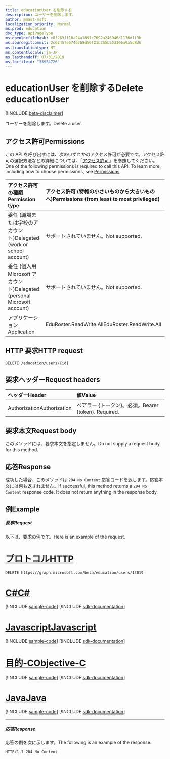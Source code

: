 ```yaml
---
title: educationUser を削除する
description: ユーザーを削除します。
author: mmast-msft
localization_priority: Normal
ms.prod: education
doc_type: apiPageType
ms.openlocfilehash: e8f2631f10a24a1891c7692a246946d1176d1f3b
ms.sourcegitcommit: 2c62457e57467b8d50f21b255b553106a9a5d8d6
ms.translationtype: MT
ms.contentlocale: ja-JP
ms.lasthandoff: 07/31/2019
ms.locfileid: "35954726"
---
```

# <a name="delete-educationuser"></a><span data-ttu-id="f7d57-103">educationUser を削除する</span><span class="sxs-lookup"><span data-stu-id="f7d57-103">Delete educationUser</span></span>

[!INCLUDE [beta-disclaimer](../../includes/beta-disclaimer.md)]

<span data-ttu-id="f7d57-104">ユーザーを削除します。</span><span class="sxs-lookup"><span data-stu-id="f7d57-104">Delete a user.</span></span>


## <a name="permissions"></a><span data-ttu-id="f7d57-105">アクセス許可</span><span class="sxs-lookup"><span data-stu-id="f7d57-105">Permissions</span></span>
<span data-ttu-id="f7d57-p101">この API を呼び出すには、次のいずれかのアクセス許可が必要です。アクセス許可の選択方法などの詳細については、「[アクセス許可](/graph/permissions-reference)」を参照してください。</span><span class="sxs-lookup"><span data-stu-id="f7d57-p101">One of the following permissions is required to call this API. To learn more, including how to choose permissions, see [Permissions](/graph/permissions-reference).</span></span>

|<span data-ttu-id="f7d57-108">アクセス許可の種類</span><span class="sxs-lookup"><span data-stu-id="f7d57-108">Permission type</span></span>      | <span data-ttu-id="f7d57-109">アクセス許可 (特権の小さいものから大きいものへ)</span><span class="sxs-lookup"><span data-stu-id="f7d57-109">Permissions (from least to most privileged)</span></span>              |
|:--------------------|:---------------------------------------------------------|
|<span data-ttu-id="f7d57-110">委任 (職場または学校のアカウント)</span><span class="sxs-lookup"><span data-stu-id="f7d57-110">Delegated (work or school account)</span></span> |  <span data-ttu-id="f7d57-111">サポートされていません。</span><span class="sxs-lookup"><span data-stu-id="f7d57-111">Not supported.</span></span>  |
|<span data-ttu-id="f7d57-112">委任 (個人用 Microsoft アカウント)</span><span class="sxs-lookup"><span data-stu-id="f7d57-112">Delegated (personal Microsoft account)</span></span> |  <span data-ttu-id="f7d57-113">サポートされていません。</span><span class="sxs-lookup"><span data-stu-id="f7d57-113">Not supported.</span></span>  |
|<span data-ttu-id="f7d57-114">アプリケーション</span><span class="sxs-lookup"><span data-stu-id="f7d57-114">Application</span></span> | <span data-ttu-id="f7d57-115">EduRoster.ReadWrite.All</span><span class="sxs-lookup"><span data-stu-id="f7d57-115">EduRoster.ReadWrite.All</span></span> |

## <a name="http-request"></a><span data-ttu-id="f7d57-116">HTTP 要求</span><span class="sxs-lookup"><span data-stu-id="f7d57-116">HTTP request</span></span>
<!-- { "blockType": "ignored" } -->
```http
DELETE /education/users/{id}
```
## <a name="request-headers"></a><span data-ttu-id="f7d57-117">要求ヘッダー</span><span class="sxs-lookup"><span data-stu-id="f7d57-117">Request headers</span></span>
| <span data-ttu-id="f7d57-118">ヘッダー</span><span class="sxs-lookup"><span data-stu-id="f7d57-118">Header</span></span>       | <span data-ttu-id="f7d57-119">値</span><span class="sxs-lookup"><span data-stu-id="f7d57-119">Value</span></span> |
|:---------------|:--------|
| <span data-ttu-id="f7d57-120">Authorization</span><span class="sxs-lookup"><span data-stu-id="f7d57-120">Authorization</span></span>  | <span data-ttu-id="f7d57-p102">ベアラー {トークン}。必須。</span><span class="sxs-lookup"><span data-stu-id="f7d57-p102">Bearer {token}. Required.</span></span>  |

## <a name="request-body"></a><span data-ttu-id="f7d57-123">要求本文</span><span class="sxs-lookup"><span data-stu-id="f7d57-123">Request body</span></span>
<span data-ttu-id="f7d57-124">このメソッドには、要求本文を指定しません。</span><span class="sxs-lookup"><span data-stu-id="f7d57-124">Do not supply a request body for this method.</span></span>


## <a name="response"></a><span data-ttu-id="f7d57-125">応答</span><span class="sxs-lookup"><span data-stu-id="f7d57-125">Response</span></span>
<span data-ttu-id="f7d57-p103">成功した場合、このメソッドは `204 No Content` 応答コードを返します。応答本文には何も返されません。</span><span class="sxs-lookup"><span data-stu-id="f7d57-p103">If successful, this method returns a `204 No Content` response code. It does not return anything in the response body.</span></span>

## <a name="example"></a><span data-ttu-id="f7d57-128">例</span><span class="sxs-lookup"><span data-stu-id="f7d57-128">Example</span></span>
##### <a name="request"></a><span data-ttu-id="f7d57-129">要求</span><span class="sxs-lookup"><span data-stu-id="f7d57-129">Request</span></span>
<span data-ttu-id="f7d57-130">以下は、要求の例です。</span><span class="sxs-lookup"><span data-stu-id="f7d57-130">Here is an example of the request.</span></span>

# <a name="httptabhttp"></a>[<span data-ttu-id="f7d57-131">プロトコル</span><span class="sxs-lookup"><span data-stu-id="f7d57-131">HTTP</span></span>](#tab/http)
<!-- {
  "blockType": "request",
  "name": "delete_educationuser"
}-->
```http
DELETE https://graph.microsoft.com/beta/education/users/13019
```
# <a name="ctabcsharp"></a>[<span data-ttu-id="f7d57-132">C#</span><span class="sxs-lookup"><span data-stu-id="f7d57-132">C#</span></span>](#tab/csharp)
[!INCLUDE [sample-code](../includes/snippets/csharp/delete-educationuser-csharp-snippets.md)]
[!INCLUDE [sdk-documentation](../includes/snippets/snippets-sdk-documentation-link.md)]

# <a name="javascripttabjavascript"></a>[<span data-ttu-id="f7d57-133">Javascript</span><span class="sxs-lookup"><span data-stu-id="f7d57-133">Javascript</span></span>](#tab/javascript)
[!INCLUDE [sample-code](../includes/snippets/javascript/delete-educationuser-javascript-snippets.md)]
[!INCLUDE [sdk-documentation](../includes/snippets/snippets-sdk-documentation-link.md)]

# <a name="objective-ctabobjc"></a>[<span data-ttu-id="f7d57-134">目的-C</span><span class="sxs-lookup"><span data-stu-id="f7d57-134">Objective-C</span></span>](#tab/objc)
[!INCLUDE [sample-code](../includes/snippets/objc/delete-educationuser-objc-snippets.md)]
[!INCLUDE [sdk-documentation](../includes/snippets/snippets-sdk-documentation-link.md)]

# <a name="javatabjava"></a>[<span data-ttu-id="f7d57-135">Java</span><span class="sxs-lookup"><span data-stu-id="f7d57-135">Java</span></span>](#tab/java)
[!INCLUDE [sample-code](../includes/snippets/java/delete-educationuser-java-snippets.md)]
[!INCLUDE [sdk-documentation](../includes/snippets/snippets-sdk-documentation-link.md)]

---

##### <a name="response"></a><span data-ttu-id="f7d57-136">応答</span><span class="sxs-lookup"><span data-stu-id="f7d57-136">Response</span></span>
<span data-ttu-id="f7d57-137">応答の例を次に示します。</span><span class="sxs-lookup"><span data-stu-id="f7d57-137">The following is an example of the response.</span></span> 
<!-- {
  "blockType": "response",
  "truncated": true
} -->
```http
HTTP/1.1 204 No Content
```

<!-- uuid: 8fcb5dbc-d5aa-4681-8e31-b001d5168d79
2015-10-25 14:57:30 UTC -->
<!--
{
  "type": "#page.annotation",
  "description": "Delete educationUser",
  "keywords": "",
  "section": "documentation",
  "tocPath": "",
  "suppressions": [
  ]
}
-->
